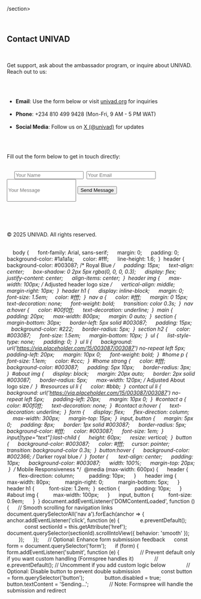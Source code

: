 /section>
‎
‎        <section id="contact">
‎
‎          <h2>Contact UNIVAD</h2>
‎
‎           <p>Get support, ask about the ambassador program, or inquire about UNIVAD. Reach out to us:</p>
‎
‎           <ul>
‎
‎              <li><strong>Email</strong>: Use the form below or visit <a href="https://www.univad.org/" target="_blank">univad.org</a> for inquiries</li>
‎
‎             <li><strong>Phone</strong>: +234 810 499 9428 (Mon-Fri, 9 AM - 5 PM WAT)</li>
‎
‎             <li><strong>Social Media</strong>: Follow us on <a href="https://x.com/univad" target="_blank">X (@univad)</a> for updates</li>
‎
‎          </ul>
‎
‎            <p>Fill out the form below to get in touch directly:</p>
‎
‎            <form action="https://formspree.io/f/xkgvlppe" method="POST">
‎
‎  <input type="hidden" name="_next" value="https://codepen.io/Samson-Ayodele/pen/jEWNYao">
‎
‎  <input type="text" name="name" placeholder="Your Name" required>
‎
‎<input type="email" name="email" placeholder="Your Email" required>
‎
‎    <input type="text" name="message" placeholder="Your Message" style="height: 60px;" required>
‎
‎ <button type="submit">Send Message</button>
‎
‎</form>
‎
‎        </section>
‎
‎    </m>
‎
‎    <footer>
‎
‎        <p>&copy; 2025 UNIVAD. All rights reserved.</p>
‎
‎    </footer>
‎
‎</body>
‎
‎</html>
‎‎body {
‎
‎    font-family: Arial, sans-serif;
‎
‎    margin: 0;
‎
‎    padding: 0;
‎
‎    background-color: #1a1a1a;
‎
‎    color: #fff;
‎
‎    line-height: 1.6;
‎
‎}
‎
‎header {
‎
‎    background-color: #003087; /* Royal Blue */
‎
‎    padding: 15px;
‎
‎    text-align: center;
‎
‎    box-shadow: 0 2px 5px rgba(0, 0, 0, 0.3);
‎
‎    display: flex;
‎
‎    justify-content: center;
‎
‎    align-items: center;
‎
‎}
‎
‎header img {
‎
‎    max-width: 100px; /* Adjusted header logo size */
‎
‎    vertical-align: middle;
‎
‎    margin-right: 10px;
‎
‎}
‎
‎header h1 {
‎
‎    display: inline-block;
‎
‎    margin: 0;
‎
‎    font-size: 1.5em;
‎
‎   color: #fff;
‎
‎}
‎
‎nav a {
‎
‎    color: #fff;
‎
‎    margin: 0 15px;
‎
‎    text-decoration: none;
‎
‎    font-weight: bold;
‎
‎    transition: color 0.3s;
‎
‎}
‎
‎nav a:hover {
‎
‎    color: #00f0ff;
‎
‎    text-decoration: underline;
‎
‎}
‎
‎main {
‎
‎    padding: 20px;
‎
‎    max-width: 800px;
‎
‎    margin: 0 auto;
‎
‎}
‎
‎section {
‎
‎    margin-bottom: 30px;
‎
‎    border-left: 5px solid #003087;
‎
‎    padding: 15px;
‎
‎   background-color: #222;
‎
‎    border-radius: 5px;
‎
‎}
‎
‎section h2 {
‎
‎    color: #003087;
‎
‎    font-size: 1.5em;
‎
‎    margin-bottom: 10px;
‎
‎}
‎
‎ul {
‎
‎    list-style-type: none;
‎
‎    padding: 0;
‎
‎}
‎
‎ul li {
‎
‎    background: url('https://via.placeholder.com/15/003087/003087') no-repeat left 5px;
‎
‎    padding-left: 20px;
‎
‎    margin: 10px 0;
‎
‎    font-weight: bold;
‎
‎}
‎
‎#home p {
‎
‎    font-size: 1.1em;
‎
‎    color: #ccc;
‎
‎}
‎
‎#home strong {
‎
‎    color: #fff;
‎
‎    background-color: #003087;
‎
‎    padding: 5px 10px;
‎
‎    border-radius: 3px;
‎
‎}
‎
‎#about img {
‎
‎    display: block;
‎
‎    margin: 20px auto;
‎
‎    border: 2px solid #003087;
‎
‎    border-radius: 5px;
‎
‎    max-width: 120px; /* Adjusted About logo size */
‎
‎}
‎
‎#resources ul li {
‎
‎    color: #bbb;
‎
‎}
‎
‎contact ul li {
‎
‎    background: url('https://via.placeholder.com/15/003087/003087') no-repeat left 5px;
‎
‎    padding-left: 20px;
‎
‎    margin: 10px 0;
‎
‎}
‎
‎#contact a {
‎
‎    color: #00f0ff;
‎
‎    text-decoration: none;
‎
‎}
‎
‎#contact a:hover {
‎
‎    text-decoration: underline;
‎
‎}
‎
‎form {
‎
‎    display: flex;
‎
‎    flex-direction: column;
‎
‎    max-width: 300px;
‎
‎    margin-top: 15px;
‎
‎}
‎
‎input, button {
‎
‎    margin: 5px 0;
‎
‎    padding: 8px;
‎
‎    border: 1px solid #003087;
‎ 
‎    border-radius: 5px;
‎
‎    background-color: #fff;
‎
‎    color: #003087;
‎
‎    font-size: 1em;
‎
‎}
‎
‎input[type="text"]:last-child {
‎
‎    height: 60px;
‎
‎    resize: vertical;
‎
‎}
‎
‎button {
‎
‎    background-color: #003087;
‎
‎    color: #fff;
‎
‎    cursor: pointer;
‎
‎    transition: background-color 0.3s;
‎
‎}
‎
‎button:hover {
‎
‎    background-color: #002366; /* Darker royal blue */
‎
‎}
‎
‎footer {
‎  
‎    text-align: center;
‎
‎    padding: 10px;
‎
‎    background-color: #003087;
‎
‎    width: 100%;
‎
‎    margin-top: 20px;
‎
‎}
‎
‎/* Mobile Responsiveness */
‎
‎@media (max-width: 600px) {
‎
‎    header {
‎
‎        flex-direction: column;
‎
‎        padding: 10px;
‎
‎    }
‎
‎    header img {
‎
‎        max-width: 80px;
‎
‎        margin-right: 0;
‎
‎        margin-bottom: 5px;
‎
‎    }
‎
‎    header h1 {
‎
‎        font-size: 1.2em;
‎
‎}
‎
‎section {
‎
‎        padding: 10px;
‎
‎    }
‎
‎    #about img {
‎
‎        max-width: 100px;
‎
‎    }
‎
‎    input, button {
‎
‎        font-size: 0.9em;
‎
‎    }
‎
‎}
‎document.addEventListener('DOMContentLoaded', function () {
‎
‎    // Smooth scrolling for navigation links
‎
‎    document.querySelectorAll('nav a').forEach(anchor => {
‎
‎        anchor.addEventListener('click', function (e) {
‎
‎            e.preventDefault();
‎
‎            const sectionId = this.getAttribute('href');
‎
‎            document.querySelector(sectionId).scrollIntoView({ behavior: 'smooth' });
‎
‎        });
‎
‎    });
‎
‎    // Optional: Enhance form submission feedback
‎
‎    const form = document.querySelector('form');
‎
‎    if (form) {
‎
‎        form.addEventListener('submit', function (e) {
‎
‎            // Prevent default only if you want custom handling (Formspree handles it)
‎
‎            // e.preventDefault(); // Uncomment if you add custom logic below
‎
‎            // Optional: Disable button to prevent double submission
‎
‎            const button = form.querySelector('button');
‎
‎            button.disabled = true;
‎
‎            button.textContent = 'Sending...';
‎
‎            // Note: Formspree will handle the submission and redirect
‎

